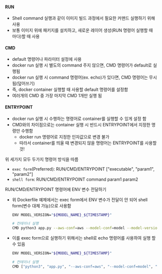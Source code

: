 #### RUN

- Shell command 실행과 같이 이미지 빌드 과정에서 필요한 커맨드 실행하기 위해 사용
- 보통 이미지 위에 패키지를 설치하고, 새로운 레이어 생성(RUN 명령어 실행할 때 마다)할 때 사용



#### CMD

- default 명령어나 파라미터 설정에 사용
- docker run 실행 시 별도의 command 주지 않으면, CMD 명령어가 default로 실행됨
- docker run 실행 시 command 명령어(ex. echo)가 있다면, CMD 명령어는 무시됨(덮어쓰기)
- 즉, docker container 실행할 때 사용할 default 명령어를 설정함
- 여러개의 CMD 중 가장 마지막 CMD 1개만 실행 됨



#### ENTRYPOINT

- docker run 실행 시 수행하는 명령어로 container를 실행할 수 있게 설정 함
- CMD와의 차이점으로는 container 실행 시 반드시 ENTRYPOINT에서 지정한 명령만 수행함
  - docker run 명령어로 지정한 인자값으로 변경 불가
  - 따라서 container를 띄울 때 변경되지 않을 명령어는 ENTRYPOINT를 사용할 것!



위 세가지 모두 두가지 명령어 방식을 따름

- `exec form`(Preferred): RUN/CMD/ENTRYPOINT ["executable", "param1", "param2"]
- `shell form`: RUN/CMD/ENTRYPOINT command param1 param2



RUN/CMD/ENTRYPOINT 명령어에 ENV 변수 전달하기

- 위 Dockerfile 예제에서는 exec form에서 ENV 변수가 전달이 안 되어 shell form(변수 대체 가능)으로 사용함

  ```bash
  ENV MODEL_VERSION="${MODEL_NAME}_${TIMESTAMP}"
  
  # 컨테이너 실행
  CMD python3 app.py --aws-conf=aws --model-conf=model --model-version=$MODEL_VERSION
  ```

- 이를 exec form으로 실행하기 위해서는 shell로 echo 명령어를 사용하여 실행 할 수 있음

  ```bash
  ENV MODEL_VERSION="${MODEL_NAME}_${TIMESTAMP}"
  
  # 컨테이너 실행
  CMD ["python3", "app.py", "--aws-conf=aws", "--model-conf=model", "echo --model-version=$MODEL_VERSION"]
  ```